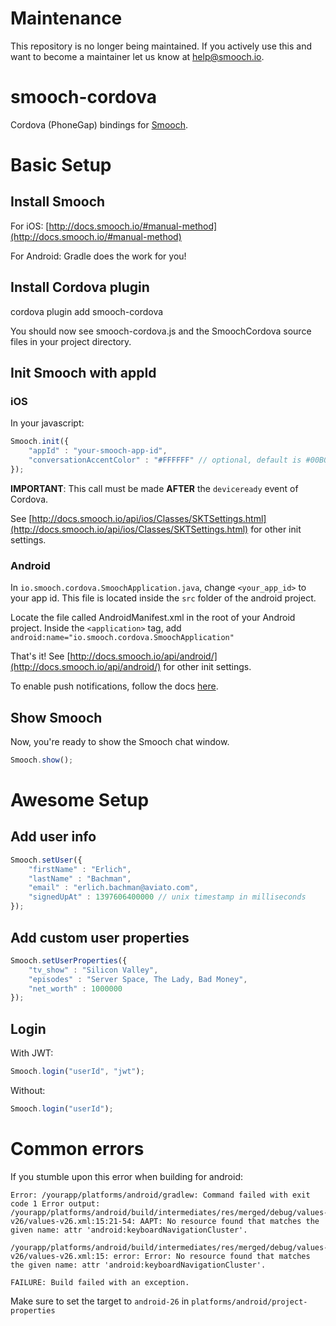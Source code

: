 # Maintenance
This repository is no longer being maintained. If you actively use this and want to become a maintainer let us know at help@smooch.io.

# smooch-cordova
Cordova (PhoneGap) bindings for [Smooch](https://smooch.io).

# Basic Setup

## Install Smooch

For iOS: [http://docs.smooch.io/#manual-method](http://docs.smooch.io/#manual-method)

For Android: Gradle does the work for you!

## Install Cordova plugin

cordova plugin add smooch-cordova

You should now see smooch-cordova.js and the SmoochCordova source files in your project directory.

## Init Smooch with appId

### iOS

In your javascript:

```js
Smooch.init({
  	"appId" : "your-smooch-app-id",
  	"conversationAccentColor" : "#FFFFFF" // optional, default is #00B0FF
});
```

**IMPORTANT**: This call must be made **AFTER** the `deviceready` event of Cordova.

See [http://docs.smooch.io/api/ios/Classes/SKTSettings.html](http://docs.smooch.io/api/ios/Classes/SKTSettings.html) for other init settings.

### Android

In `io.smooch.cordova.SmoochApplication.java`, change `<your_app_id>` to your app id. This file is located inside the `src` folder of the android project.

Locate the file called AndroidManifest.xml in the root of your Android project. Inside the `<application>` tag, add `android:name="io.smooch.cordova.SmoochApplication"`

That's it!
See [http://docs.smooch.io/api/android/](http://docs.smooch.io/api/android/) for other init settings.

To enable push notifications, follow the docs [here](http://docs.smooch.io/android/#configuring-push-notifications).

## Show Smooch

Now, you're ready to show the Smooch chat window.

```js
Smooch.show();
```

# Awesome Setup

## Add user info

```js
Smooch.setUser({
	"firstName" : "Erlich",
	"lastName" : "Bachman",
	"email" : "erlich.bachman@aviato.com",
	"signedUpAt" : 1397606400000 // unix timestamp in milliseconds
});
```
## Add custom user properties

```js
Smooch.setUserProperties({
	"tv_show" : "Silicon Valley",
	"episodes" : "Server Space, The Lady, Bad Money",
	"net_worth" : 1000000
});
```

## Login

With JWT:
```js
Smooch.login("userId", "jwt");
```

Without:
```js
Smooch.login("userId");
```

# Common errors

If you stumble upon this error when building for android:
```
Error: /yourapp/platforms/android/gradlew: Command failed with exit code 1 Error output:
/yourapp/platforms/android/build/intermediates/res/merged/debug/values-v26/values-v26.xml:15:21-54: AAPT: No resource found that matches the given name: attr 'android:keyboardNavigationCluster'.

/yourapp/platforms/android/build/intermediates/res/merged/debug/values-v26/values-v26.xml:15: error: Error: No resource found that matches the given name: attr 'android:keyboardNavigationCluster'.

FAILURE: Build failed with an exception.
```

Make sure to set the target to `android-26` in `platforms/android/project-properties`

